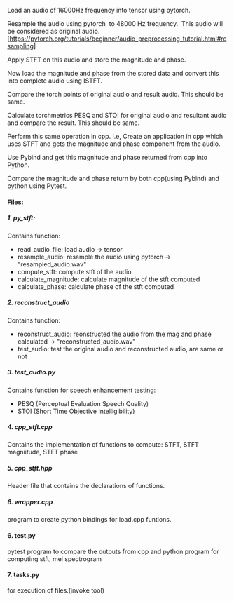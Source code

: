 Load an audio of 16000Hz frequency into tensor using pytorch.

Resample the audio using pytorch  to 48000 Hz frequency.  This audio will be considered as original audio. [https://pytorch.org/tutorials/beginner/audio_preprocessing_tutorial.html#resampling]

Apply STFT on this audio and store the magnitude and phase.

Now load the magnitude and phase from the stored data and convert this into complete audio using ISTFT.

Compare the torch points of original audio and result audio. This should be same.

Calculate torchmetrics PESQ and STOI for original audio and resultant audio and compare the result. This should be same.

Perform this same operation in cpp. i.e, Create an application in cpp which uses STFT and gets the magnitude and phase component from the audio.

Use Pybind and get this magnitude and phase returned from cpp into Python.

Compare the magnitude and phase return by both cpp(using Pybind) and python using Pytest.


#### Files:
##### 1. py_stft: 
Contains function:
- read_audio_file: load audio -> tensor
- resample_audio: resample the audio using pytorch -> "resampled_audio.wav"
- compute_stft: compute stft of the audio
- calculate_magnitude: calculate magnitude of the stft computed
- calculate_phase: calculate phase of the stft computed

##### 2. reconstruct_audio
Contains function:
- reconstruct_audio: reonstructed the audio from the mag and phase calculated -> "reconstructed_audio.wav"
- test_audio: test the original audio and reconstructed audio, are same or not

##### 3. test_audio.py
Contains function for speech enhancement testing:
- PESQ (Perceptual Evaluation Speech Quality) 
- STOI (Short Time Objective Intelligibility)

##### 4. cpp_stft.cpp
Contains the implementation of functions to compute: STFT, STFT magniitude, STFT phase

##### 5. cpp_stft.hpp
Header file that contains the declarations of functions.


##### 6. wrapper.cpp
program to create python bindings for load.cpp funtions.

#### 6. test.py 
pytest program to compare the outputs from cpp and python program for computing stft, mel spectrogram

#### 7. tasks.py
for execution of files.(invoke tool)
